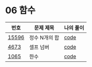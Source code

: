# 06 함수

|번호|문제 제목|나의 풀이|
|---|---|---|
[15596](https://www.acmicpc.net/problem/15596)|정수 N개의 합|[code](01_15596.py)
[4673](https://www.acmicpc.net/problem/4673)|셀프 넘버|[code](02_4673.py)
[1065](https://www.acmicpc.net/problem/1065)|한수|[code](03_1065.py)
